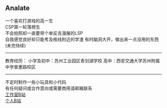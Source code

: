 ## Analate  
一个喜欢打游戏的高一生  
CSP第一轮落榜生  
不会拍照却一直要带个单反去漫展的LSP  
自我感觉良好却只能考及格线附近的学渣
有时脑洞大开，做出来一点没用的东西  
(未完待续)   

---

教育经历：
小学及初中：苏州工业园区青剑湖学校
高中：西安交通大学苏州附属中学普惠路校区

---

不定时制作一些小玩具和小代码  
有任何疑问或合作意向或需要商用请邮箱联系  
[工作室B站](https://space.bilibili.com/473292188)  
[个人B站](https://space.bilibili.com/96451240)
